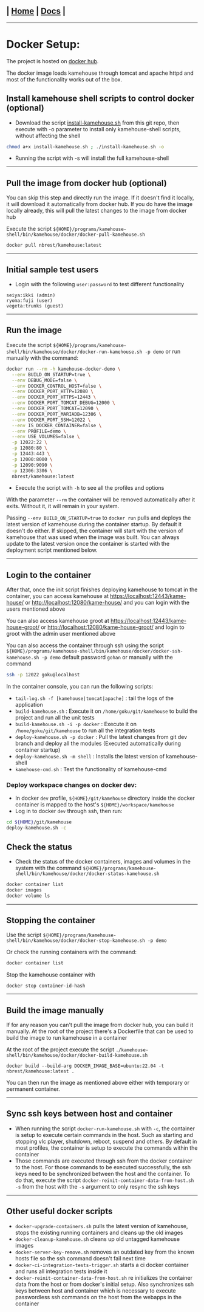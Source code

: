 | [Home](/README.md) | [Docs](/docs/README.md) |
---------------------------------------------------------------

*********************

# Docker Setup:

The project is hosted on [docker hub](https://hub.docker.com/repository/docker/nbrest/kamehouse).

The docker image loads kamehouse through tomcat and apache httpd and most of the functionality works out of the box.

## Install kamehouse shell scripts to control docker (optional)

- Download the script [install-kamehouse.sh](/scripts/install-kamehouse.sh) from this git repo, then execute with -o parameter to install only kamehouse-shell scripts, without affecting the shell
```sh
chmod a+x install-kamehouse.sh ; ./install-kamehouse.sh -o
```
- Running the script with -s will install the full kamehouse-shell

*********************

## Pull the image from docker hub (optional)

You can skip this step and directly run the image. If it doesn't find it locally, it will download it automatically from docker hub. If you do have the image locally already, this will pull the latest changes to the image from docker hub

Execute the script `${HOME}/programs/kamehouse-shell/bin/kamehouse/docker/docker-pull-kamehouse.sh`

```
docker pull nbrest/kamehouse:latest
```

*********************

## Initial sample test users

- Login with the following `user:password` to test different functionality

```
seiya:ikki (admin)
ryoma:fuji (user)
vegeta:trunks (guest)
```

*********************

## Run the image

Execute the script `${HOME}/programs/kamehouse-shell/bin/kamehouse/docker/docker-run-kamehouse.sh -p demo` or run manually with the command:
```sh
docker run --rm -h kamehouse-docker-demo \
  --env BUILD_ON_STARTUP=true \
  --env DEBUG_MODE=false \
  --env DOCKER_CONTROL_HOST=false \
  --env DOCKER_PORT_HTTP=12080 \
  --env DOCKER_PORT_HTTPS=12443 \
  --env DOCKER_PORT_TOMCAT_DEBUG=12000 \
  --env DOCKER_PORT_TOMCAT=12090 \
  --env DOCKER_PORT_MARIADB=12306 \
  --env DOCKER_PORT_SSH=12022 \
  --env IS_DOCKER_CONTAINER=false \
  --env PROFILE=demo \
  --env USE_VOLUMES=false \
  -p 12022:22 \
  -p 12080:80 \
  -p 12443:443 \
  -p 12000:8000 \
  -p 12090:9090 \
  -p 12306:3306 \
  nbrest/kamehouse:latest
```

- Execute the script with `-h` to see all the profiles and options

With the parameter `--rm` the container will be removed automatically after it exits. Without it, it will remain in your system.

Passing `--env BUILD_ON_STARTUP=true` to `docker run` pulls and deploys the latest version of kamehouse during the container startup. By default it doesn't do either. If skipped, the container will start with the version of kamehouse that was used when the image was built. You can always update to the latest version once the container is started with the deployment script mentioned below.

*********************

## Login to the container

After that, once the init script finishes deploying kamehouse to tomcat in the container, you can access kamehouse at [https://localhost:12443/kame-house/](https://localhost:12443/kame-house/) or [http://localhost:12080/kame-house/](http://localhost:12080/kame-house/) and you can login with the users mentioned above

You can also access kamehouse groot at [https://localhost:12443/kame-house-groot/](https://localhost:12443/kame-house-groot/) or [http://localhost:12080/kame-house-groot/](http://localhost:12080/kame-house-groot/) and login to groot with the admin user mentioned above

You can also access the container through ssh using the script `${HOME}/programs/kamehouse-shell/bin/kamehouse/docker/docker-ssh-kamehouse.sh -p demo` default password `gohan` or manually with the command

```sh
ssh -p 12022 goku@localhost
``` 

In the container console, you can run the following scripts:

- `tail-log.sh -f [kamehouse|tomcat|apache]` : tail the logs of the application
- `build-kamehouse.sh` : Execute it on `/home/goku/git/kamehouse` to build the project and run all the unit tests
- `build-kamehouse.sh -i -p docker` : Execute it on `/home/goku/git/kamehouse` to run all the integration tests
- `deploy-kamehouse.sh -p docker` : Pull the latest changes from git dev branch and deploy all the modules (Executed automatically during container startup)
- `deploy-kamehouse.sh -m shell` : Installs the latest version of kamehouse-shell
- `kamehouse-cmd.sh` : Test the functionality of kamehouse-cmd

### Deploy workspace changes on docker dev:

- In docker `dev` profile, `${HOME}/git/kamehouse` directory inside the docker container is mapped to the host's `${HOME}/workspace/kamehouse`
- Log in to docker `dev` through ssh, then run:
```sh
cd ${HOME}/git/kamehouse
deploy-kamehouse.sh -c
```

## Check the status

- Check the status of the docker containers, images and volumes in the system with the command `${HOME}/programs/kamehouse-shell/bin/kamehouse/docker/docker-status-kamehouse.sh`

```sh
docker container list
docker images
docker volume ls
```

*********************

## Stopping the container

Use the script `${HOME}/programs/kamehouse-shell/bin/kamehouse/docker/docker-stop-kamehouse.sh -p demo`

Or check the running containers with the command: 

```sh
docker container list
```

Stop the kamehouse container with 

```
docker stop container-id-hash
```

*********************

## Build the image manually

If for any reason you can't pull the image from docker hub, you can build it manually. At the root of the project there's a Dockerfile that can be used to build the image to run kamehouse in a container

At the root of the project execute the script `./kamehouse-shell/bin/kamehouse/docker/docker-build-kamehouse.sh`

```
docker build --build-arg DOCKER_IMAGE_BASE=ubuntu:22.04 -t nbrest/kamehouse:latest .
```

You can then run the image as mentioned above either with temporary or permanent container.


*********************

## Sync ssh keys between host and container

- When running the script `docker-run-kamehouse.sh` with `-c`, the container is setup to execute certain commands in the host. Such as starting and stopping vlc player, shutdown, reboot, suspend and others. By default in most profiles, the container is setup to execute the commands within the container
- Those commands are executed through ssh from the docker container to the host. For those commands to be executed successfully, the ssh keys need to be synchronized between the host and the container. To do that, execute the script `docker-reinit-container-data-from-host.sh -s` from the host with the `-s` argument to only resync the ssh keys

*********************

## Other useful docker scripts

- `docker-upgrade-containers.sh` pulls the latest version of kamehouse, stops the existing running containers and cleans up the old images
- `docker-cleanup-kamehouse.sh` cleans up old untagged kamehouse images
- `docker-server-key-remove.sh` removes an outdated key from the known hosts file so the ssh command doesn't fail next time
- `docker-ci-integration-tests-trigger.sh` starts a ci docker container and runs all integration tests inside it
- `docker-reinit-container-data-from-host.sh` re initializes the container data from the host or from docker's initial setup. Also synchronizes ssh keys between host and container which is necessary to execute passwordless ssh commands on the host from the webapps in the container